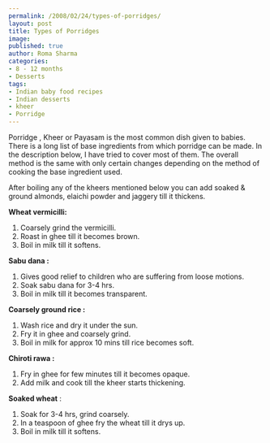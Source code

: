 ```yaml
--- 
permalink: /2008/02/24/types-of-porridges/
layout: post
title: Types of Porridges
image: 
published: true
author: Roma Sharma
categories: 
- 8 - 12 months
- Desserts
tags:
- Indian baby food recipes
- Indian desserts
- kheer
- Porridge
---
```

Porridge , Kheer or Payasam  is the most common dish given to babies. There is a  long list of base ingredients from which porridge can be made. In the description below, I have tried to cover most of them. The overall method is the same with only certain changes depending on the method of cooking the base ingredient used.

After boiling any of the kheers mentioned below you can add soaked &amp; ground almonds, elaichi powder and jaggery till it thickens.

<strong>Wheat vermicilli:</strong>
<ol>
	<li>Coarsely grind the vermicilli.</li>
	<li>Roast in ghee till it becomes brown.</li>
	<li>Boil in milk till it softens.</li>
</ol>
<strong>Sabu dana :</strong>
<ol>
	<li>Gives good relief to children who are suffering from loose motions.</li>
	<li>Soak sabu dana for 3-4 hrs.</li>
	<li>Boil in milk till it becomes transparent.</li>
</ol>
<strong>Coarsely ground rice :</strong>
<ol>
	<li>Wash rice and dry it under the sun.</li>
	<li>Fry it in ghee and coarsely grind.</li>
	<li>Boil in milk for approx 10 mins till rice becomes soft.</li>
</ol>
<strong>Chiroti rawa :</strong>
<ol>
	<li>Fry in ghee for few minutes till it becomes opaque.</li>
	<li>Add milk and cook till the kheer starts thickening.</li>
</ol>
<strong>Soaked wheat</strong> :
<ol>
	<li>Soak for 3-4 hrs, grind coarsely.</li>
	<li>In a teaspoon of ghee fry the wheat till it drys up.</li>
	<li>Boil in milk till it softens.</li>
</ol>
